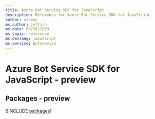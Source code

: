 ```yaml
---
title: Azure Bot Service SDK for JavaScript
description: Reference for Azure Bot Service SDK for JavaScript
author: xirzec
ms.author: jeffish
ms.data: 09/26/2023
ms.topic: reference
ms.devlang: javascript
ms.service: botservice
---
```

# Azure Bot Service SDK for JavaScript - preview
## Packages - preview
[!INCLUDE [packages](bot-service-index.md)]
